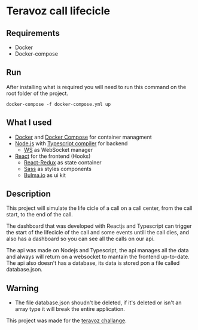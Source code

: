 # Teravoz call lifecicle

## Requirements

- Docker
- Docker-compose

## Run

After installing what is required you will need to run this command on the root folder of the project.

```
docker-compose -f docker-compose.yml up
```

## What I used

- [Docker](https://www.docker.com/) and [Docker Compose](https://docs.docker.com/compose/) for container managment
- [Node.js](https://nodejs.org/en/) with [Typescript compiler](https://www.typescriptlang.org/) for backend
  - [WS](http://expressjs.com/pt-br/) as WebSocket manager
- [React](https://reactjs.org/) for the frontend (Hooks)
  - [React-Redux](https://github.com/reduxjs/react-redux) as state container
  - [Sass](https://sass-lang.com/) as styles components
  - [Bulma.io](https://bulma.io/) as ui kit

## Description

This project will simulate the life cicle of a call on a call center, from the call start, to the end of the call.

The dashboard that was developed with Reactjs and Typescript can trigger the start of the lifecicle of the call and some events untill the call dies, and also has a dashboard so you can see all the calls on our api.

The api was made on Nodejs and Typescript, the api manages all the data and always will return on a websocket to mantain the frontend up-to-date.
The api also doesn't has a database, its data is stored pon a file called database.json.

## Warning

- The file database.json shoudn't be deleted, if it's deleted or isn't an array type it will break the entire application.

This project was made for the [teravoz challange](https://github.com/teravoz/challenge/blob/master/full-stack/README.md).
